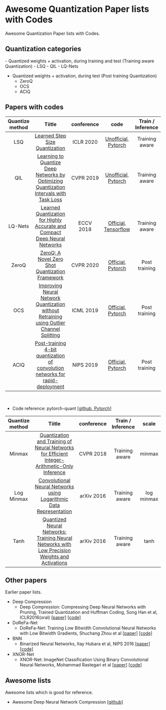 # Awesome Quantization Paper lists with Codes
Awesome Quantization Paper lists with Codes.



<h2>Quantization categories</h2>
- Quantized weights + activation, during training and test (Training aware Quantization)
  - LSQ
  - QIL
  - LQ-Nets

- Quantized weights + activation, during test (Post training Quantization)
  - ZeroQ
  - OCS
  - ACIQ



<h2>Papers with codes</h2>



| Quantize method |                            Tiitle                            | conference |                             code                             | Train / Inference |
| :-------------: | :----------------------------------------------------------: | :--------: | :----------------------------------------------------------: | :---------------: |
|       LSQ       | [Learned Step Size Quantization](https://arxiv.org/abs/1902.08153) | ICLR 2020  | [Unofficial, Pytorch](https://github.com/hustzxd/LSQuantization) |  Training aware   |
|       QIL       | [Learning to Quantize Deep Networks by Optimizing Quantization Intervals with Task Loss](https://arxiv.org/abs/1808.05779) | CVPR 2019  | [Unofficial, Pytorch](https://github.com/csyhhu/Awesome-Deep-Neural-Network-Compression/tree/master/Codes) |  Training aware   |
|     LQ-Nets     | [Learned Quantization for Highly Accurate and Compact Deep Neural Networks](https://arxiv.org/pdf/1807.10029.pdf) | ECCV 2018  | [Official, Tensorflow](https://github.com/microsoft/LQ-Nets) |  Training aware   |
|      ZeroQ      | [ZeroQ: A Novel Zero Shot Quantization Framework](https://arxiv.org/abs/2001.00281) | CVPR 2020  |  [Official, Pytorch](https://github.com/amirgholami/ZeroQ)   |   Post training   |
|       OCS       | [Improving Neural Network Quantization without Retraining using Outlier Channel Splitting](https://arxiv.org/abs/1901.09504) | ICML 2019  | [Official, Pytorch](https://github.com/cornell-zhang/dnn-quant-ocs) |   Post training   |
|      ACIQ       | [Post-training 4-bit quantization of convolution networks for rapid-deployment](https://arxiv.org/abs/1810.05723) | NIPS 2019  | [Official, Pytorch](https://github.com/submission2019/cnn-quantization) |   Post training   |



<br>

- Code reference: pytorch-quant  [[github, Pytorch]](https://github.com/wjc852456/pytorch-quant)

| Quantize method |                            Tiitle                            | conference | Train / Inference |   scale    |
| :-------------: | :----------------------------------------------------------: | :--------: | :---------------: | :--------: |
|     Minmax      | [Quantization and Training of Neural Networks for Efficient Integer-Arithmetic-Only Inference](https://arxiv.org/abs/1712.05877) | CVPR 2018  |  Training aware   |   minmax   |
|   Log Minmax    | [Convolutional Neural Networks using Logarithmic Data Representation](https://arxiv.org/abs/1603.01025) | arXiv 2016 |  Training aware   | log minmax |
|      Tanh       | [Quantized Neural Networks: Training Neural Networks with Low Precision Weights and Activations](https://arxiv.org/abs/1609.07061) | arXiv 2016 |  Training aware   |    tanh    |





<h2>Other papers</h2>
Earlier paper lists.

- Deep Compression
  - Deep Compression: Compressing Deep Neural Networks with Pruning, Trained Quantization and Huffman Coding, Song Han et al, ICLR2016(oral)  [[paper]](https://arxiv.org/abs/1510.00149)  [[code]](https://github.com/synxlin/nn-compression)
- DoReFa-Net
  - DoReFa-Net: Training Low Bitwidth Convolutional Neural Networks with Low Bitwidth Gradients, Shuchang Zhou et al  [[paper]](https://arxiv.org/abs/1606.06160)  [[code]](https://github.com/tensorpack/tensorpack/tree/master/examples/DoReFa-Net)
- BNN
  - Binarized Neural Networks, Itay Hubara et al, NIPS 2016  [[paper]](https://papers.nips.cc/paper/6573-binarized-neural-networks)  [[code]](https://github.com/itayhubara/BinaryNet.pytorch)
- XNOR-Net
  - XNOR-Net: ImageNet Classification Using Binary Convolutional Neural Networks, Mohammad Rastegari et al  [[paper]](https://arxiv.org/abs/1603.05279)  [[code]](https://github.com/jiecaoyu/XNOR-Net-PyTorch)



<h2>Awesome lists</h2>
Awesome lists which is good for reference.

- Awesome Deep Neural Network Compression  [[github]](https://github.com/csyhhu/Awesome-Deep-Neural-Network-Compression)

<br>